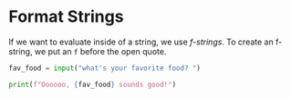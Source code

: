 # Format Strings
If we want to evaluate inside of a string, we use *f-strings*.
To create an f-string, we put an `f` before the open quote.

```python
fav_food = input("what's your favorite food? ")

print(f"Oooooo, {fav_food} sounds good!")
```
